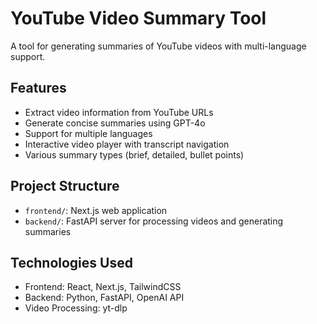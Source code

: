 # YouTube Video Summary Tool

A tool for generating summaries of YouTube videos with multi-language support.

## Features

- Extract video information from YouTube URLs
- Generate concise summaries using GPT-4o
- Support for multiple languages
- Interactive video player with transcript navigation
- Various summary types (brief, detailed, bullet points)

## Project Structure

- `frontend/`: Next.js web application
- `backend/`: FastAPI server for processing videos and generating summaries

## Technologies Used

- Frontend: React, Next.js, TailwindCSS
- Backend: Python, FastAPI, OpenAI API
- Video Processing: yt-dlp 